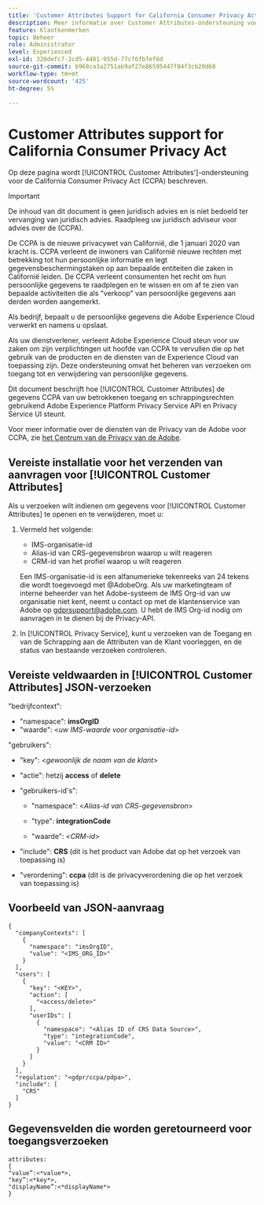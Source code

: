 ```yaml
---
title: 'Customer Attributes Support for California Consumer Privacy Act '
description: Meer informatie over Customer Attributes-ondersteuning voor California Consumer Privacy Act
feature: Klantkenmerken
topic: Beheer
role: Administrator
level: Experienced
exl-id: 320defc7-2cd5-4481-955d-77cf6fbfef6d
source-git-commit: b968ca3a2751ab9af27e86595447f84f3cb20d68
workflow-type: tm+mt
source-wordcount: '425'
ht-degree: 5%

---
```


# Customer Attributes support for California Consumer Privacy Act

Op deze pagina wordt [!UICONTROL Customer Attributes']-ondersteuning voor de California Consumer Privacy Act (CCPA) beschreven.

>[!IMPORTANT]
>
>De inhoud van dit document is geen juridisch advies en is niet bedoeld ter vervanging van juridisch advies. Raadpleeg uw juridisch adviseur voor advies over de (CCPA).

De CCPA is de nieuwe privacywet van Californië, die 1 januari 2020 van kracht is. CCPA verleent de inwoners van Californië nieuwe rechten met betrekking tot hun persoonlijke informatie en legt gegevensbeschermingstaken op aan bepaalde entiteiten die zaken in Californië leiden. De CCPA verleent consumenten het recht om hun persoonlijke gegevens te raadplegen en te wissen en om af te zien van bepaalde activiteiten die als &quot;verkoop&quot; van persoonlijke gegevens aan derden worden aangemerkt.

Als bedrijf, bepaalt u de persoonlijke gegevens die Adobe Experience Cloud verwerkt en namens u opslaat.

Als uw dienstverlener, verleent Adobe Experience Cloud steun voor uw zaken om zijn verplichtingen uit hoofde van CCPA te vervullen die op het gebruik van de producten en de diensten van de Experience Cloud van toepassing zijn. Deze ondersteuning omvat het beheren van verzoeken om toegang tot en verwijdering van persoonlijke gegevens.

Dit document beschrijft hoe [!UICONTROL Customer Attributes] de gegevens CCPA van uw betrokkenen toegang en schrappingsrechten gebruikend Adobe Experience Platform Privacy Service API en Privacy Service UI steunt.

Voor meer informatie over de diensten van de Privacy van de Adobe voor CCPA, zie [het Centrum van de Privacy van de Adobe](https://www.adobe.com/privacy/ccpa.html).

## Vereiste installatie voor het verzenden van aanvragen voor [!UICONTROL Customer Attributes]

Als u verzoeken wilt indienen om gegevens voor [!UICONTROL Customer Attributes] te openen en te verwijderen, moet u:

1. Vermeld het volgende:

   * IMS-organisatie-id
   * Alias-id van CRS-gegevensbron waarop u wilt reageren
   * CRM-id van het profiel waarop u wilt reageren

   Een IMS-organisatie-id is een alfanumerieke tekenreeks van 24 tekens die wordt toegevoegd met @AdobeOrg. Als uw marketingteam of interne beheerder van het Adobe-systeem de IMS Org-id van uw organisatie niet kent, neemt u contact op met de klantenservice van Adobe op gdprsupport@adobe.com. U hebt de IMS Org-id nodig om aanvragen in te dienen bij de Privacy-API.

1. In [!UICONTROL Privacy Service], kunt u verzoeken van de Toegang en van de Schrapping aan de Attributen van de Klant voorleggen, en de status van bestaande verzoeken controleren.

## Vereiste veldwaarden in [!UICONTROL Customer Attributes] JSON-verzoeken

&quot;bedrijfcontext&quot;:

* &quot;namespace&quot;: **imsOrgID**
* &quot;waarde&quot;: &lt;*uw IMS-waarde voor organisatie-id*>

&quot;gebruikers&quot;:

* &quot;key&quot;: &lt;*gewoonlijk de naam van de klant*>

* &quot;actie&quot;: hetzij **access** of **delete**

* &quot;gebruikers-id&#39;s&quot;:

   * &quot;namespace&quot;: &lt;*Alias-id van CRS-gegevensbron*>

   * &quot;type&quot;: **integrationCode**

   * &quot;waarde&quot;: &lt;*CRM-id*>

* &quot;include&quot;: **CRS** (dit is het product van Adobe dat op het verzoek van toepassing is)

* &quot;verordening&quot;: **ccpa** (dit is de privacyverordening die op het verzoek van toepassing is)

## Voorbeeld van JSON-aanvraag

```
{
  "companyContexts": [
    {
      "namespace": "imsOrgID",
      "value": "<IMS_ORG_ID>"
    }
  ],
  "users": [
    {
      "key": "<KEY>",
      "action": [
        "<access/delete>"
      ],
      "userIDs": [
        {
          "namespace": "<Alias ID of CRS Data Source>",
          "type": "integrationCode",
          "value": "<CRM ID>"
        }
      ]
    }
  ],
  "regulation": "<gdpr/ccpa/pdpa>",
  "include": [
    "CRS"
  ]
}
```

## Gegevensvelden die worden geretourneerd voor toegangsverzoeken

```
attributes:
{
"value”:<*value*>,
"key”:<*key*>,
"displayName”:<*displayName*>
}
```
